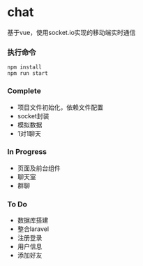 # chat
基于vue，使用socket.io实现的移动端实时通信
### 执行命令
```
npm install
npm run start
```
### Complete
- 项目文件初始化，依赖文件配置
- socket封装
- 模拟数据
- 1对1聊天
### In Progress
- 页面及前台组件
- 聊天室
- 群聊
### To Do
- 数据库搭建
- 整合laravel
- 注册登录
- 用户信息
- 添加好友
